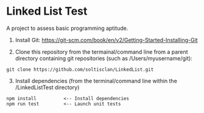 # Linked List Test

A project to assess basic programming aptitude.

1) Install Git:
   https://git-scm.com/book/en/v2/Getting-Started-Installing-Git
   
2) Clone this repository from the termainal/command line from a parent directory containing git repositories (such as /Users/myusername/git):
```
git clone https://github.com/soltisclan/LinkedList.git
```

3) Install dependencies (from the terminal/command line within the /LinkedListTest directory)
```
npm install          <-- Install dependencies
npm run test         <-- Launch unit tests
```

